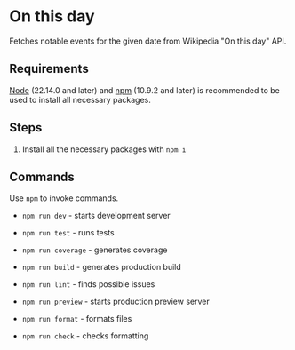 # On this day

Fetches notable events for the given date from Wikipedia "On this day" API.

## Requirements

[Node](https://nodejs.org/en) (22.14.0 and later) and [npm](https://www.npmjs.com) (10.9.2 and later) is recommended to be used to install all necessary packages.

## Steps

1. Install all the necessary packages with `npm i`

## Commands

Use `npm` to invoke commands.

- `npm run dev` - starts development server

- `npm run test` - runs tests

- `npm run coverage` - generates coverage

- `npm run build` - generates production build

- `npm run lint` - finds possible issues

- `npm run preview` - starts production preview server

- `npm run format` - formats files

- `npm run check` - checks formatting
